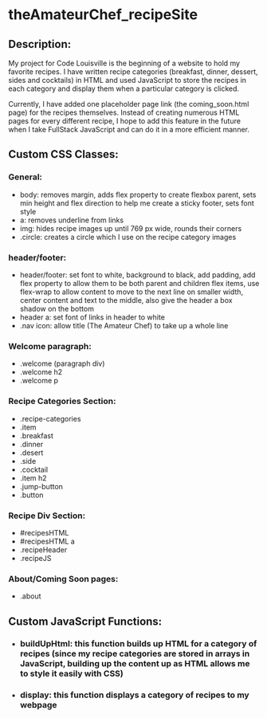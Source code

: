 # theAmateurChef_recipeSite


## Description: 
My project for Code Louisville is the beginning of a website to hold my favorite recipes. I have written recipe categories (breakfast, dinner, dessert, sides and cocktails) in HTML and used JavaScript to store the recipes in each category and display them when a particular category is clicked. 

Currently, I have added one placeholder page link (the coming_soon.html page) for the recipes themselves. Instead of creating numerous HTML pages for every different recipe, I hope to add this feature in the future when I take FullStack JavaScript and can do it in a more efficient manner.

## Custom CSS Classes: 
### General: 
* body: removes margin, adds flex property to create flexbox parent, sets min height and flex direction to help me create a sticky footer, sets font style
* a: removes underline from links
* img: hides recipe images up until 769 px wide, rounds their corners
* .circle: creates a circle which I use on the recipe category images

### header/footer: 
* header/footer: set font to white, background to black, add padding, add flex property to allow them to be both parent and children flex items, use flex-wrap to allow content to move to the next line on smaller width, center content and text to the middle, also give the header a box shadow on the bottom
* header a: set font of links in header to white
* .nav icon: allow title (The Amateur Chef) to take up a whole line

### Welcome paragraph: 
* .welcome (paragraph div)
* .welcome h2
* .welcome p

### Recipe Categories Section: 
* .recipe-categories
* .item 
* .breakfast
* .dinner
* .desert
* .side
* .cocktail
* .item h2
* .jump-button
* .button

### Recipe Div Section: 
* #recipesHTML
* #recipesHTML a
* .recipeHeader
* .recipeJS 

### About/Coming Soon pages: 
* .about

## Custom JavaScript Functions: 
* ### buildUpHtml: this function builds up HTML for a category of recipes (since my recipe categories are stored in arrays in JavaScript, building up the content up as HTML allows me to style it easily with CSS)
* ### display: this function displays a category of recipes to my webpage
